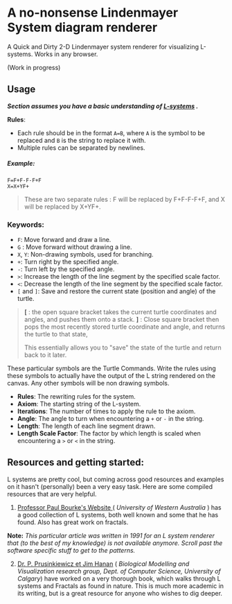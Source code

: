 # A no-nonsense Lindenmayer System diagram renderer

A Quick and Dirty 2-D Lindenmayer system renderer for visualizing L-systems. 
Works in any browser. 

(Work in progress)

## Usage 
***Section assumes you have a basic understanding of [L-systems](https://en.wikipedia.org/wiki/L-system ) .***

**Rules**: 
  - Each rule should be in the format `A=B`, where `A` is the symbol to be replaced and `B` is the string to replace it with.
  - Multiple rules can be separated by newlines. 
  
  ##### Example:
  ```
  F=F+F-F-F+F
  X=X+YF+
  ```
  >These are two separate rules : F will be replaced by F+F-F-F+F, and X will be replaced by X+YF+.
### Keywords:
  - `F`: Move forward and draw a line.
  - `G` : Move forward without drawing a line.
  - `X`, `Y`: Non-drawing symbols, used for branching.
  - `+`: Turn right by the specified angle.
  - `-`: Turn left by the specified angle.
  - `>`: Increase the length of the line segment by the specified scale factor.
  - `<`: Decrease the length of the line segment by the specified scale factor.
  - `[` and `]`: Save and restore the current state (position and angle) of the turtle.

> **[** : the open square bracket takes the current turtle coordinates and angles, and pushes them onto a stack. 
> **]** : Close square bracket then pops the most recently stored turtle coordinate and angle, and returns the turtle to that state,
> 
> This essentially allows you to "save" the state of the turtle and return back to it later. 

These particular symbols are the Turtle Commands. Write the rules using these symbols to actually have the output of the L string rendered on the canvas.  Any other symbols will be non drawing symbols. 

- **Rules**: The rewriting rules for the system.
- **Axiom**: The starting string of the L-system.
- **Iterations**: The number of times to apply the rule to the axiom.
- **Angle**: The angle to turn when encountering a `+` or `-` in the string.
- **Length**: The length of each line segment drawn.
- **Length Scale Factor**: The factor by which length is scaled when encountering a `>` or `<` in the string.

## Resources and getting started:

L systems are pretty cool, but coming across good resources and examples on it hasn't (personally) been a very easy task.
Here are some compiled resources that are very helpful. 

1. [Professor Paul Bourke's Website ](https://paulbourke.net/fractals/lsys/) ( *University of Western Australia* ) has a good collection of L systems, both well known and some that he has found. Also has great work on fractals. 

**Note:**  *This particular article was written in 1991 for an L system renderer that (to the best of my knowledge) is not available anymore. Scroll past the software specific  stuff  to get to the patterns.*


2. [Dr. P. Prusinkiewicz et Jim Hanan](https://algorithmicbotany.org/papers/lsfp.pdf) ( *Biological Modelling and Visualization research group, Dept. of Computer Science, University of Calgary*) have worked on a very thorough book, which walks through L systems and Fractals as found in nature.  This is much more academic in its writing, but is a great resource for anyone who wishes to dig deeper. 



